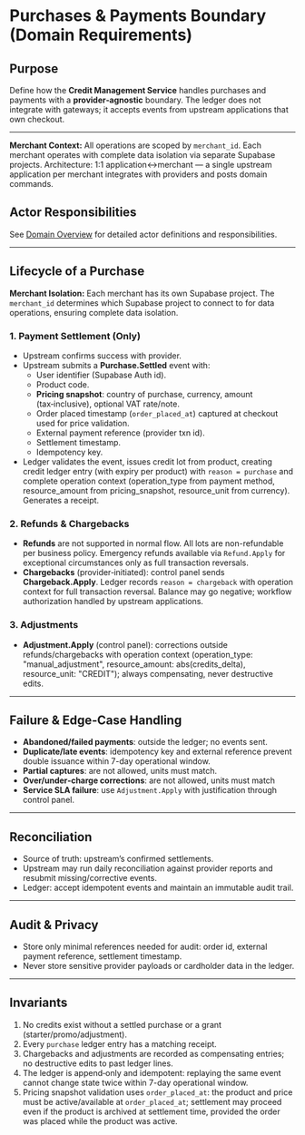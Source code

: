 # Purchases & Payments Boundary (Domain Requirements)

## Purpose
Define how the **Credit Management Service** handles purchases and payments with a **provider‑agnostic** boundary. The ledger does not integrate with gateways; it accepts events from upstream applications that own checkout.

---

**Merchant Context:** All operations are scoped by `merchant_id`. Each merchant operates with complete data isolation via separate Supabase projects. Architecture: 1:1 application↔merchant — a single upstream application per merchant integrates with providers and posts domain commands.

## Actor Responsibilities
See [Domain Overview](knowledge/domain/00_domain_overview.md#roles--responsibilities) for detailed actor definitions and responsibilities.

---

## Lifecycle of a Purchase

**Merchant Isolation:** Each merchant has its own Supabase project. The `merchant_id` determines which Supabase project to connect to for data operations, ensuring complete data isolation.

### 1. Payment Settlement (Only)
- Upstream confirms success with provider.
- Upstream submits a **Purchase.Settled** event with:
  - User identifier (Supabase Auth id).
  - Product code.
  - **Pricing snapshot**: country of purchase, currency, amount (tax‑inclusive), optional VAT rate/note.
  - Order placed timestamp (`order_placed_at`) captured at checkout used for price validation.
  - External payment reference (provider txn id).
  - Settlement timestamp.
  - Idempotency key.
- Ledger validates the event, issues credit lot from product, creating credit ledger entry (with expiry per product) with `reason = purchase` and complete operation context (operation_type from payment method, resource_amount from pricing_snapshot, resource_unit from currency). Generates a receipt.

### 2. Refunds & Chargebacks
- **Refunds** are not supported in normal flow. All lots are non-refundable per business policy. Emergency refunds available via `Refund.Apply` for exceptional circumstances only as full transaction reversals.
- **Chargebacks** (provider‑initiated): control panel sends **Chargeback.Apply**. Ledger records `reason = chargeback` with operation context for full transaction reversal. Balance may go negative; workflow authorization handled by upstream applications.

### 3. Adjustments
- **Adjustment.Apply** (control panel): corrections outside refunds/chargebacks with operation context (operation_type: "manual_adjustment", resource_amount: abs(credits_delta), resource_unit: "CREDIT"); always compensating, never destructive edits.

---

## Failure & Edge‑Case Handling
- **Abandoned/failed payments**: outside the ledger; no events sent.
- **Duplicate/late events**: idempotency key and external reference prevent double issuance within 7-day operational window.
- **Partial captures**: are not allowed, units must match.
- **Over/under‑charge corrections**: are not allowed, units must match
- **Service SLA failure**: use `Adjustment.Apply` with justification through control panel.

---

## Reconciliation
- Source of truth: upstream’s confirmed settlements.
- Upstream may run daily reconciliation against provider reports and resubmit missing/corrective events.
- Ledger: accept idempotent events and maintain an immutable audit trail.

---

## Audit & Privacy
- Store only minimal references needed for audit: order id, external payment reference, settlement timestamp.
- Never store sensitive provider payloads or cardholder data in the ledger.

---

## Invariants
1. No credits exist without a settled purchase or a grant (starter/promo/adjustment).
2. Every `purchase` ledger entry has a matching receipt.
3. Chargebacks and adjustments are recorded as compensating entries; no destructive edits to past ledger lines.
4. The ledger is append‑only and idempotent: replaying the same event cannot change state twice within 7-day operational window.
5. Pricing snapshot validation uses `order_placed_at`: the product and price must be active/available at `order_placed_at`; settlement may proceed even if the product is archived at settlement time, provided the order was placed while the product was active.
